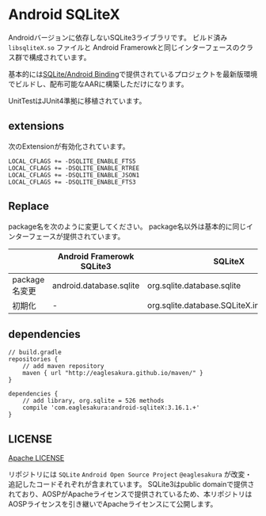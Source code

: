 # Android SQLiteX

Androidバージョンに依存しないSQLite3ライブラリです。
ビルド済み `libsqliteX.so` ファイルと Android Framerowkと同じインターフェースのクラス群で構成されています。

基本的には[SQLite/Android Binding](https://sqlite.org/android/doc/trunk/www/index.wiki)で提供されているプロジェクトを最新版環境でビルドし、配布可能なAARに構築しただけになります。

UnitTestはJUnit4準拠に移植されています。

## extensions

次のExtensionが有効化されています。

```
LOCAL_CFLAGS += -DSQLITE_ENABLE_FTS5
LOCAL_CFLAGS += -DSQLITE_ENABLE_RTREE
LOCAL_CFLAGS += -DSQLITE_ENABLE_JSON1
LOCAL_CFLAGS += -DSQLITE_ENABLE_FTS3
```

## Replace

package名を次のように変更してください。
package名以外は基本的に同じインターフェースが提供されています。

|  | Android Framerowk SQLite3 | SQLiteX |
|---|---|---|
|package名変更 | android.database.sqlite | org.sqlite.database.sqlite |
| 初期化 | - | org.sqlite.database.SQLiteX.install(context); |

## dependencies

```
// build.gradle
repositories {
    // add maven repository
    maven { url "http://eaglesakura.github.io/maven/" }
}

dependencies {
    // add library, org.sqlite = 526 methods
    compile 'com.eaglesakura:android-sqliteX:3.16.1.+'
}
```

## LICENSE

[Apache LICENSE](LICENSE.txt)

リポジトリには `SQLite` `Android Open Source Project` `@eaglesakura` が改変・追記したコードそれぞれが含まれています。
SQLite3はpublic domainで提供されており、AOSPがApacheライセンスで提供されているため、本リポジトリはAOSPライセンスを引き継いでApacheライセンスにて公開します。
